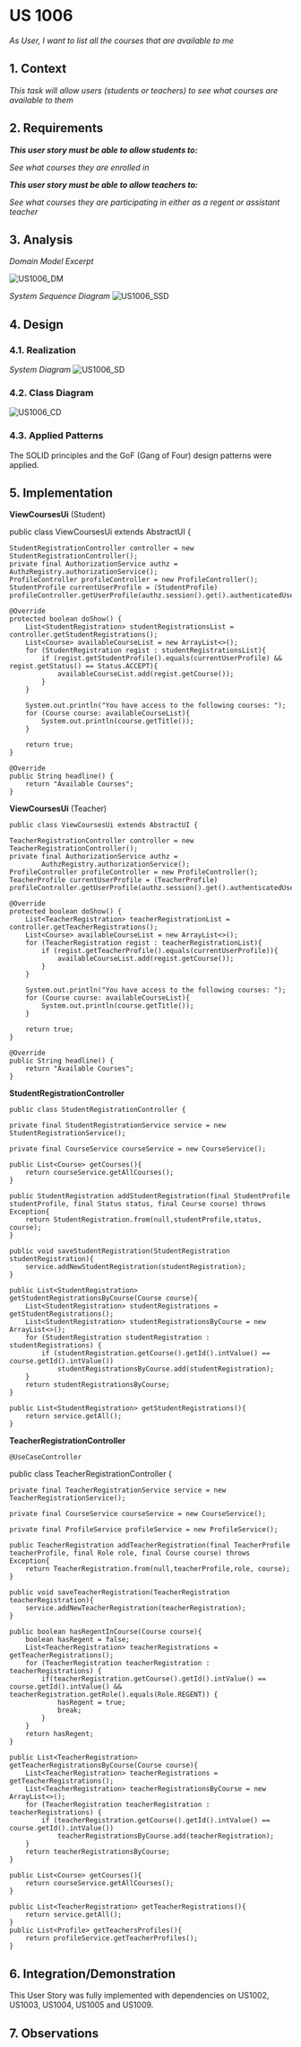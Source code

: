 # US 1006

*As User, I want to list all the courses that are available to me*

## 1. Context

*This task will allow users (students or teachers) to see what courses are available to them*

## 2. Requirements

***This user story must be able to allow students to:***

*See what courses they are enrolled in*

***This user story must be able to allow teachers to:***

*See what courses they are participating in either as a regent or assistant teacher*

## 3. Analysis

*Domain Model Excerpt*

![US1006_DM](/DM/US1006_DM.svg)

*System Sequence Diagram*
![US1006_SSD](/SSD/US1006_SSD.svg)
## 4. Design

### 4.1. Realization

*System Diagram*
![US1006_SD](/SD/US1006_SD.svg)

### 4.2. Class Diagram

![US1006_CD](/CD/US1006_CD.svg)

### 4.3. Applied Patterns

The SOLID principles and the GoF (Gang of Four) design patterns were applied.

## 5. Implementation

**ViewCoursesUi** (Student)

public class ViewCoursesUi extends AbstractUI {

    StudentRegistrationController controller = new StudentRegistrationController();
    private final AuthorizationService authz = AuthzRegistry.authorizationService();
    ProfileController profileController = new ProfileController();
    StudentProfile currentUserProfile = (StudentProfile) profileController.getUserProfile(authz.session().get().authenticatedUser()).get();

    @Override
    protected boolean doShow() {
        List<StudentRegistration> studentRegistrationsList = controller.getStudentRegistrations();
        List<Course> availableCourseList = new ArrayList<>();
        for (StudentRegistration regist : studentRegistrationsList){
            if (regist.getStudentProfile().equals(currentUserProfile) && regist.getStatus() == Status.ACCEPT){
                availableCourseList.add(regist.getCourse());
            }
        }

        System.out.println("You have access to the following courses: ");
        for (Course course: availableCourseList){
            System.out.println(course.getTitle());
        }

        return true;
    }

    @Override
    public String headline() {
        return "Available Courses";
    }

**ViewCoursesUi** (Teacher)

    public class ViewCoursesUi extends AbstractUI {

    TeacherRegistrationController controller = new TeacherRegistrationController();
    private final AuthorizationService authz =
            AuthzRegistry.authorizationService();
    ProfileController profileController = new ProfileController();
    TeacherProfile currentUserProfile = (TeacherProfile) profileController.getUserProfile(authz.session().get().authenticatedUser()).get();

    @Override
    protected boolean doShow() {
        List<TeacherRegistration> teacherRegistrationList = controller.getTeacherRegistrations();
        List<Course> availableCourseList = new ArrayList<>();
        for (TeacherRegistration regist : teacherRegistrationList){
            if (regist.getTeacherProfile().equals(currentUserProfile)){
                availableCourseList.add(regist.getCourse());
            }
        }

        System.out.println("You have access to the following courses: ");
        for (Course course: availableCourseList){
            System.out.println(course.getTitle());
        }

        return true;
    }

    @Override
    public String headline() {
        return "Available Courses";
    }


**StudentRegistrationController**

    public class StudentRegistrationController {

    private final StudentRegistrationService service = new StudentRegistrationService();

    private final CourseService courseService = new CourseService();

    public List<Course> getCourses(){
        return courseService.getAllCourses();
    }

    public StudentRegistration addStudentRegistration(final StudentProfile studentProfile, final Status status, final Course course) throws Exception{
        return StudentRegistration.from(null,studentProfile,status, course);
    }

    public void saveStudentRegistration(StudentRegistration studentRegistration){
        service.addNewStudentRegistration(studentRegistration);
    }

    public List<StudentRegistration> getStudentRegistrationsByCourse(Course course){
        List<StudentRegistration> studentRegistrations = getStudentRegistrations();
        List<StudentRegistration> studentRegistrationsByCourse = new ArrayList<>();
        for (StudentRegistration studentRegistration : studentRegistrations) {
            if (studentRegistration.getCourse().getId().intValue() ==  course.getId().intValue())
                studentRegistrationsByCourse.add(studentRegistration);
        }
        return studentRegistrationsByCourse;
    }

    public List<StudentRegistration> getStudentRegistrations(){
        return service.getAll();
    }


**TeacherRegistrationController**

    @UseCaseController
public class TeacherRegistrationController {

    private final TeacherRegistrationService service = new TeacherRegistrationService();

    private final CourseService courseService = new CourseService();

    private final ProfileService profileService = new ProfileService();

    public TeacherRegistration addTeacherRegistration(final TeacherProfile teacherProfile, final Role role, final Course course) throws Exception{
        return TeacherRegistration.from(null,teacherProfile,role, course);
    }

    public void saveTeacherRegistration(TeacherRegistration teacherRegistration){
        service.addNewTeacherRegistration(teacherRegistration);
    }

    public boolean hasRegentInCourse(Course course){
        boolean hasRegent = false;
        List<TeacherRegistration> teacherRegistrations = getTeacherRegistrations();
        for (TeacherRegistration teacherRegistration : teacherRegistrations) {
            if(teacherRegistration.getCourse().getId().intValue() == course.getId().intValue() && teacherRegistration.getRole().equals(Role.REGENT)) {
                hasRegent = true;
                break;
            }
        }
        return hasRegent;
    }

    public List<TeacherRegistration> getTeacherRegistrationsByCourse(Course course){
        List<TeacherRegistration> teacherRegistrations = getTeacherRegistrations();
        List<TeacherRegistration> teacherRegistrationsByCourse = new ArrayList<>();
        for (TeacherRegistration teacherRegistration : teacherRegistrations) {
            if (teacherRegistration.getCourse().getId().intValue() ==  course.getId().intValue())
                teacherRegistrationsByCourse.add(teacherRegistration);
        }
        return teacherRegistrationsByCourse;
    }

    public List<Course> getCourses(){
        return courseService.getAllCourses();
    }

    public List<TeacherRegistration> getTeacherRegistrations(){
        return service.getAll();
    }
    public List<Profile> getTeachersProfiles(){
        return profileService.getTeacherProfiles();
    }

## 6. Integration/Demonstration

This User Story was fully implemented with dependencies on US1002, US1003, US1004, US1005 and US1009.

## 7. Observations
